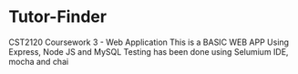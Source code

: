 # Tutor-Finder
CST2120 Coursework 3 - Web Application
This is a BASIC WEB APP
Using Express, Node JS and MySQL
Testing has been done using Selumium IDE, mocha and chai
